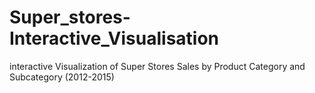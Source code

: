 # Super_stores-Interactive_Visualisation
interactive Visualization of Super Stores Sales by Product Category and Subcategory (2012-2015)
